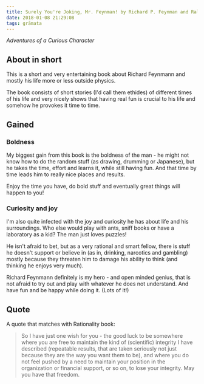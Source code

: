 ```yaml
---
title: Surely You're Joking, Mr. Feynman! by Richard P. Feynman and Ralph Leighton
date: 2018-01-08 21:29:08
tags: grāmata
---
```


*Adventures of a Curious Character*

## About in short

This is a short and very entertaining book about Richard Feynmann and mostly his life more or less outside physics.

The book consists of short stories (I'd call them ethides) of different times of his life and very nicely shows that having real fun is crucial to his life and somehow he provokes it time to time.

## Gained

### Boldness

My biggest gain from this book is the boldness of the man - he might not know how to do the random stuff (as drawing, drumming or Japanese), but he takes the time, effort and learns it, while still having fun. And that time by time leads him to really nice places and results.

Enjoy the time you have, do bold stuff and eventually great things will happen to you!

### Curiosity and joy

I'm also quite infected with the joy and curiosity he has about life and his surroundings. Who else would play with ants, sniff books or have a laboratory as a kid? The man just loves puzzles!

He isn't afraid to bet, but as a very rational and smart fellow, there is stuff he doesn't support or believe in (as in, drinking, narcotics and gambling) mostly because they threaten him to damage his ability to think (and thinking he enjoys very much).

Richard Feynmann definitely is my hero - and open minded genius, that is not afraid to try out and play with whatever he does not understand. And have fun and be happy while doing it. (Lots of it!)

## Quote

A quote that matches with Rationality book:

> So I have just one wish for you - the good luck to be somewhere where you are free to maintain the kind of (scientific) integrity I have described (repeatable results, that are taken seriously not just because they are the way you want them to be), and where you do not feel pushed by a need to maintain your position in the organization or financial support, or so on, to lose your integrity. May you have that freedom.

